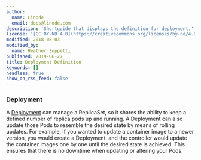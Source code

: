 ```yaml
---
author:
  name: Linode
  email: docs@linode.com
description: 'Shortguide that displays the definition for deployment.'
license: '[CC BY-ND 4.0](https://creativecommons.org/licenses/by-nd/4.0)'
modified: 2018-08-03
modified_by:
  name: Heather Zoppetti
published: 2019-06-27
title: Deployment Definition
keywords: []
headless: true
show_on_rss_feed: false
---
```


### Deployment

A [Deployment](https://kubernetes.io/docs/reference/generated/kubernetes-api/v1.13/#deployment-v1-apps) can manage a ReplicaSet, so it shares the ability to keep a defined number of replica pods up and running. A Deployment can also update those Pods to resemble the desired state by means of rolling updates. For example, if you wanted to update a container image to a newer version, you would create a Deployment, and the controller would update the container images one by one until the desired state is achieved. This ensures that there is no downtime when updating or altering your Pods.